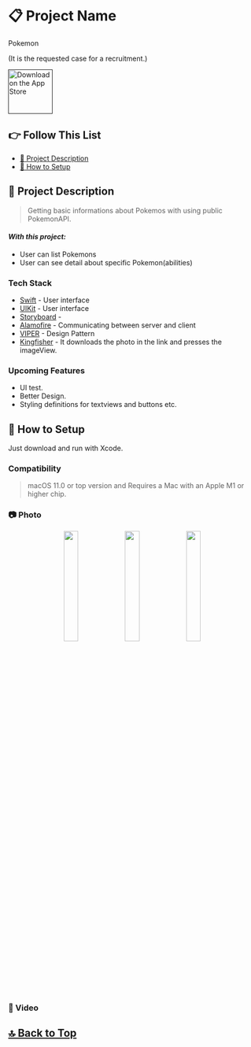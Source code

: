 # 📋 Project Name
Pokemon

(It is the requested case for a recruitment.)

<a href="" target="_blank"><img src="https://user-images.githubusercontent.com/49414644/215282404-d930a425-165c-435a-b2ac-a97bddfeb162.png" alt="Download on the App Store" height="90"/></a>

## 👉 Follow This List

- [🎯 Project Description](#-project-description)
- [🔧 How to Setup](#-how-to-setup)

## 🎯 Project Description 
> Getting basic informations about Pokemos with using public PokemonAPI.

#### _With this project:_
- User can list Pokemons
- User can see detail about specific Pokemon(abilities)

### Tech Stack
- [Swift] - User interface
- [UIKit] - User interface
- [Storyboard] -
- [Alamofire] - Communicating between server and client
- [VIPER] - Design Pattern
- [Kingfisher] - It downloads the photo in the link and presses the imageView.

### Upcoming Features
- UI test.
- Better Design.
- Styling definitions for textviews and buttons etc.

## 🔧 How to Setup
Just download and run with Xcode.
### Compatibility
>  macOS 11.0 or top version and Requires a Mac with an Apple M1 or higher chip.

### 📷 Photo
<p align="center">
<img src="https://user-images.githubusercontent.com/49414644/227535032-4b389d7a-f2c0-4460-be1c-2e340c0f3ec8.png" width="24%"/> 
<img src="https://user-images.githubusercontent.com/49414644/227534916-2fcaa4b2-5802-4855-9c1a-679bbb79fbea.png" width="24%"/> 
<img src="https://user-images.githubusercontent.com/49414644/227534736-3820c511-1dbd-488c-bca1-0c0ff0d72000.png" width="24%"/> 
</p>

### 🎥 Video


## [🔝 Back to Top](#-follow-this-list) 
[Swift]: <https://developer.apple.com/swift/>
[UIKit]: <https://developer.apple.com/documentation/uikit>
[Storyboard]: <>
[Alamofire]: <https://github.com/Alamofire/Alamofire>
[VIPER]: <https://medium.com/@smalam119/viper-design-pattern-for-ios-application-development-7a9703902af6>
[Kingfisher]: <https://github.com/onevcat/Kingfisher>
